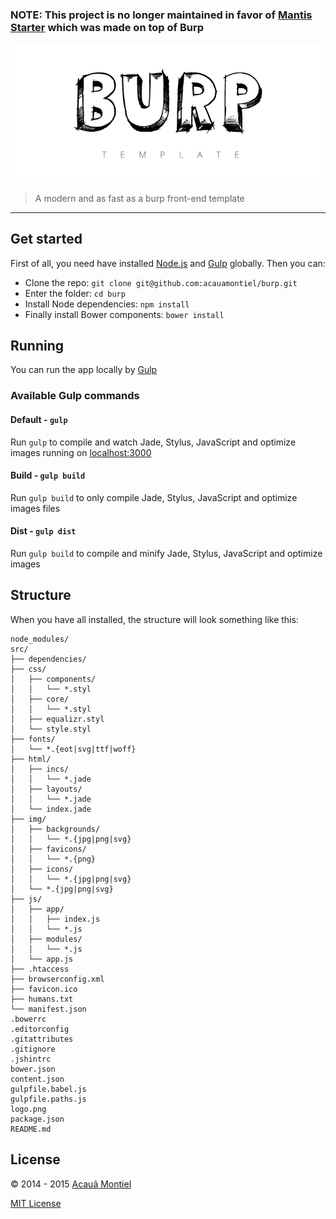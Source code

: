 ### NOTE: This project is no longer maintained in favor of [Mantis Starter](https://github.com/mantis-stack/mantis-starter) which was made on top of Burp

![Burp](logo.png)

> A modern and as fast as a burp front-end template

---


Get started
-----------

First of all, you need have installed [Node.js](http://nodejs.org/) and [Gulp](http://gulpjs.com) globally.
Then you can:

- Clone the repo: `git clone git@github.com:acauamontiel/burp.git`
- Enter the folder: `cd burp`
- Install Node dependencies: `npm install`
- Finally install Bower components: `bower install`


Running
-------

You can run the app locally by [Gulp](http://gulpjs.com)

### Available Gulp commands

#### Default - `gulp`

Run `gulp` to compile and watch Jade, Stylus, JavaScript and optimize images running on [localhost:3000](http://localhost:3000)


#### Build - `gulp build`

Run `gulp build` to only compile Jade, Stylus, JavaScript and optimize images  files


#### Dist - `gulp dist`

Run `gulp build` to compile and minify Jade, Stylus, JavaScript and optimize images


Structure
---------

When you have all installed, the structure will look something like this:

```
node_modules/
src/
├── dependencies/
├── css/
│   ├── components/
│   │   └── *.styl
│   ├── core/
│   │   └── *.styl
│   ├── equalizr.styl
│   └── style.styl
├── fonts/
│   └── *.{eot|svg|ttf|woff}
├── html/
│   ├── incs/
│   │   └── *.jade
│   ├── layouts/
│   │   └── *.jade
│   └── index.jade
├── img/
│   ├── backgrounds/
│   │   └── *.{jpg|png|svg}
│   ├── favicons/
│   │   └── *.{png}
│   ├── icons/
│   │   └── *.{jpg|png|svg}
│   └── *.{jpg|png|svg}
├── js/
│   ├── app/
│   │   ├── index.js
│   │   └── *.js
│   ├── modules/
│   │   └── *.js
│   └── app.js
├── .htaccess
├── browserconfig.xml
├── favicon.ico
├── humans.txt
└── manifest.json
.bowerrc
.editorconfig
.gitattributes
.gitignore
.jshintrc
bower.json
content.json
gulpfile.babel.js
gulpfile.paths.js
logo.png
package.json
README.md
```


License
-------

© 2014 - 2015 [Acauã Montiel](http://acauamontiel.com.br)

[MIT License](http://acaua.mit-license.org/)

